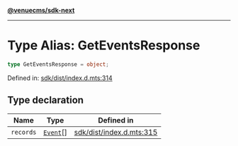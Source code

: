 [**@venuecms/sdk-next**](../Index.md)

***

# Type Alias: GetEventsResponse

```ts
type GetEventsResponse = object;
```

Defined in: [sdk/dist/index.d.mts:314](https://github.com/venuecms/sdk/blob/9df621babf2d64de41bd45733e16986e94017e8a/packages/sdk/dist/index.d.mts#L314)

## Type declaration

| Name | Type | Defined in |
| ------ | ------ | ------ |
| <a id="records"></a> `records` | [`Event`](Event.md)[] | [sdk/dist/index.d.mts:315](https://github.com/venuecms/sdk/blob/9df621babf2d64de41bd45733e16986e94017e8a/packages/sdk/dist/index.d.mts#L315) |
